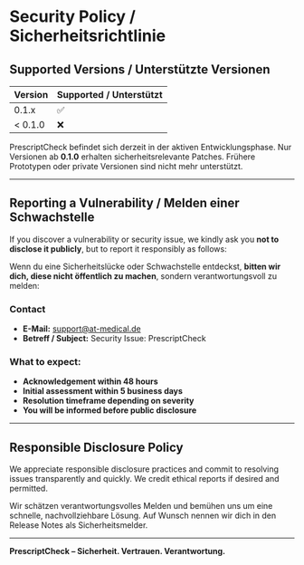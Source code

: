 # Security Policy / Sicherheitsrichtlinie

## Supported Versions / Unterstützte Versionen

| Version   | Supported / Unterstützt |
|-----------|--------------------------|
| 0.1.x     | :white_check_mark:       |
| < 0.1.0   | :x:                      |

PrescriptCheck befindet sich derzeit in der aktiven Entwicklungsphase. Nur Versionen ab **0.1.0** erhalten sicherheitsrelevante Patches. Frühere Prototypen oder private Versionen sind nicht mehr unterstützt.

---

## Reporting a Vulnerability / Melden einer Schwachstelle

If you discover a vulnerability or security issue, we kindly ask you **not to disclose it publicly**, but to report it responsibly as follows:

Wenn du eine Sicherheitslücke oder Schwachstelle entdeckst, **bitten wir dich, diese nicht öffentlich zu machen**, sondern verantwortungsvoll zu melden:

### Contact

- **E-Mail:** support@at-medical.de  
- **Betreff / Subject:** Security Issue: PrescriptCheck

### What to expect:

- **Acknowledgement within 48 hours**
- **Initial assessment within 5 business days**
- **Resolution timeframe depending on severity**
- **You will be informed before public disclosure**

---

## Responsible Disclosure Policy

We appreciate responsible disclosure practices and commit to resolving issues transparently and quickly. We credit ethical reports if desired and permitted.

Wir schätzen verantwortungsvolles Melden und bemühen uns um eine schnelle, nachvollziehbare Lösung. Auf Wunsch nennen wir dich in den Release Notes als Sicherheitsmelder.

---

**PrescriptCheck – Sicherheit. Vertrauen. Verantwortung.**
